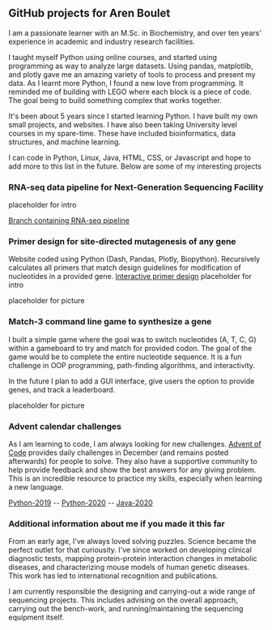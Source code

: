 ## GitHub projects for Aren Boulet

I am a passionate learner with an M.Sc. in Biochemistry, and over ten years’ experience in academic and industry research facilities. 

I taught myself Python using online courses, and started using programming as way to analyze large datasets. Using pandas, matplotlib, and plotly gave me an amazing variety of tools to process and present my data. As I learnt more Python, I found a new love from programming. It reminded me of building with LEGO where each block is a piece of code. The goal being to build something complex that works together.

It's been about 5 years since I started learning Python. I have built my own small projects, and websites. I have also been taking University level courses in my spare-time. These have included bioinformatics, data structures, and machine learning. 

I can code in Python, Linux, Java, HTML, CSS, or Javascript and hope to add more to this list in the future. Below are some of my interesting projects

### RNA-seq data pipeline for Next-Generation Sequencing Facility
placeholder for intro

[Branch containing RNA-seq pipeline](https://github.com/ngsf-usask/dex/tree/pipe_generation)

### Primer design for site-directed mutagenesis of any gene
Website coded using Python (Dash, Pandas, Plotly, Biopython). Recursively calculates all primers that match design guidelines for modification of nucleotides in a provided gene.
[Interactive primer design](https://acbfolio.herokuapp.com/app3)
placeholder for intro

placeholder for picture


### Match-3 command line game to synthesize a gene
I built a simple game where the goal was to switch nucleotides (A, T, C, G) within a gameboard to try and match for provided codon. The goal of the game would be to complete the entire nucleotide sequence. It is a fun challenge in OOP programming, path-finding algorithms, and interactivity. 

In the future I plan to add a GUI interface, give users the option to provide genes, and track a leaderboard.

placeholder for picture

### Advent calendar challenges
As I am learning to code, I am always looking for new challenges. [Advent of Code](adventofcode.com) provides daily challenges in December (and remains posted afterwards) for people to solve. They also have a supportive community to help provide feedback and show the best answers for any giving problem. This is an incredible resource to practice  my skills, especially when learning a new language.

[Python-2019](https://github.com/acboulet/Advent_2019) -- [Python-2020](https://github.com/acboulet/advent2020_py) -- [Java-2020](https://github.com/acboulet/advent2020_java)

### Additional information about me if you made it this far

From an early age, I've always loved solving puzzles. Science became the perfect outlet for that curiousity. I've since worked on developing clinical diagnostic tests, mapping protein-protein interaction changes in metabolic diseases, and characterizing mouse models of human genetic diseases. This work has led to international recognition and publications. 

I am currently responsible the designing and carrying-out a wide range of sequencing projects. This includes advising on the overall approach, carrying out the bench-work, and running/maintaining the sequencing equipment itself.
